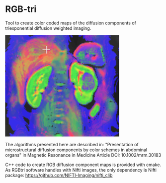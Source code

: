 # RGB-tri
Tool to create color coded maps of the diffusion components of triexponential diffusion weighted imaging.

![](assets/color-kidney1.png)

The algorithms presented here are described in: 
"Presentation of microstructural diffusion components by color schemes in abdominal organs" in Magnetic Resonance in Medicine 
Article DOI: 10.1002/mrm.30183

C++ code to create RGB diffusion component maps is provided with cmake.
As RGBtri software handles with Nifti images, the only dependency is Nifti package: https://github.com/NIFTI-Imaging/nifti_clib

